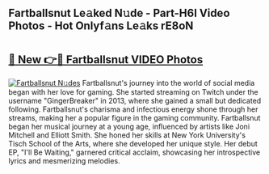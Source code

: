 ## Fartballsnut Le𝚊ked N𝚞de - Part-H6I Video Photos - Hot Onlyf𝚊ns Le𝚊ks rE8oN

# <h2><a href="http://ab62086.deff.icu/?id=Fartballsnut">🔗 New 👉🔴 Fartballsnut VIDEO Photos</a></h2>

[![Fartballsnut N𝚞des](https://i.imgur.com/rIISA9y.gif)](http://ab62086.deff.icu/?id=Fartballsnut)
Fartballsnut's journey into the world of social media began with her love for gaming. She started streaming on Twitch under the username "GingerBreaker" in 2013, where she gained a small but dedicated following. Fartballsnut's charisma and infectious energy shone through her streams, making her a popular figure in the gaming community. Fartballsnut began her musical journey at a young age, influenced by artists like Joni Mitchell and Elliott Smith. She honed her skills at New York University's Tisch School of the Arts, where she developed her unique style. Her debut EP, "I'll Be Waiting," garnered critical acclaim, showcasing her introspective lyrics and mesmerizing melodies.
